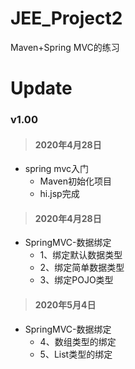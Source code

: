# JEE_Project2
Maven+Spring MVC的练习

# Update
### v1.00
> #### 2020年4月28日
- spring mvc入门
    - Maven初始化项目
    - hi.jsp完成
    
> #### 2020年4月28日
- SpringMVC-数据绑定
    - 1、绑定默认数据类型     
    - 2、绑定简单数据类型     
    - 3、绑定POJO类型
> #### 2020年5月4日
- SpringMVC-数据绑定
    - 4、数组类型的绑定
    - 5、List类型的绑定